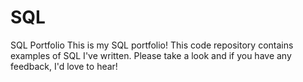 # SQL
SQL Portfolio
This is my SQL portfolio! This code repository contains examples of SQL I've written. Please take a look and if you have any feedback, I'd love to hear!

